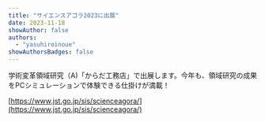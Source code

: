 ```yaml
---
title: "サイエンスアゴラ2023に出展"
date: 2023-11-18
showAuthor: false
authors:
  - "yasuhiroinoue"
showAuthorsBadges: false
---
```


学術変革領域研究（A)「からだ工務店」で出展します。今年も、領域研究の成果をPCシミュレーションで体験できる仕掛けが満載！

[https://www.jst.go.jp/sis/scienceagora/](https://www.jst.go.jp/sis/scienceagora/)
